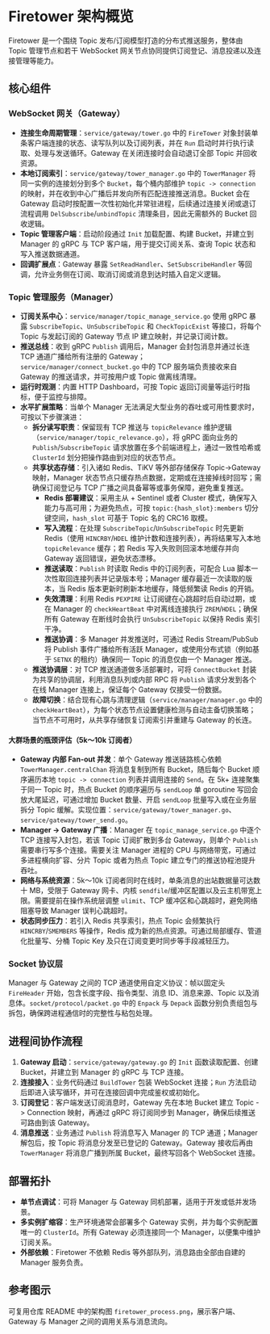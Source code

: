 # Firetower 架构概览

Firetower 是一个围绕 Topic 发布/订阅模型打造的分布式推送服务，整体由 Topic 管理节点和若干 WebSocket 网关节点协同提供订阅登记、消息投递以及连接管理等能力。

## 核心组件

### WebSocket 网关（Gateway）
- **连接生命周期管理**：`service/gateway/tower.go` 中的 `FireTower` 对象封装单条客户端连接的状态、读写队列以及订阅列表，并在 `Run` 启动时并行执行读取、处理与发送循环。Gateway 在关闭连接时会自动退订全部 Topic 并回收资源。
- **本地订阅索引**：`service/gateway/tower_manager.go` 中的 `TowerManager` 将同一实例的连接划分到多个 `Bucket`，每个桶内部维护 `topic -> connection` 的映射，并在收到中心广播后并发向所有匹配连接推送消息。Bucket 会在 Gateway 启动时按配置一次性初始化并常驻进程，后续通过连接关闭或退订流程调用 `DelSubscribe`/`unbindTopic` 清理条目，因此无需额外的 Bucket 回收逻辑。
- **Topic 管理客户端**：启动阶段通过 `Init` 加载配置、构建 Bucket，并建立到 Manager 的 gRPC 与 TCP 客户端，用于提交订阅关系、查询 Topic 状态和写入推送数据通道。
- **回调扩展点**：Gateway 暴露 `SetReadHandler`、`SetSubscribeHandler` 等回调，允许业务侧在订阅、取消订阅或消息到达时插入自定义逻辑。

### Topic 管理服务（Manager）
- **订阅关系中心**：`service/manager/topic_manage_service.go` 使用 gRPC 暴露 `SubscribeTopic`、`UnSubscribeTopic` 和 `CheckTopicExist` 等接口，将每个 Topic 与发起订阅的 Gateway 节点 IP 建立映射，并记录订阅计数。
- **推送总线**：收到 gRPC `Publish` 调用后，Manager 会封包消息并通过长连 TCP 通道广播给所有注册的 Gateway；`service/manager/connect_bucket.go` 中的 TCP 服务端负责接收来自 Gateway 的推送请求，并可按用户或 Topic 做离线清理。
- **运行时观测**：内置 HTTP Dashboard，可按 Topic 返回订阅量等运行时指标，便于监控与排障。
- **水平扩展策略**：当单个 Manager 无法满足大型业务的吞吐或可用性要求时，可按以下步骤演进：
  - **拆分读写职责**：保留现有 TCP 推送与 `topicRelevance` 维护逻辑（`service/manager/topic_relevance.go`），将 gRPC 面向业务的 `Publish`/`SubscribeTopic` 请求放置在多个前端进程上，通过一致性哈希或 `ClusterId` 划分把操作路由到对应的状态节点。
  - **共享状态存储**：引入诸如 Redis、TiKV 等外部存储保存 Topic→Gateway 映射，Manager 状态节点只缓存热点数据，定期或在连接掉线时回写；需确保订阅登记与 TCP 广播之间具备幂等或事务保障，避免重复推送。
    - **Redis 部署建议**：采用主从 + Sentinel 或者 Cluster 模式，确保写入能力与高可用；为避免热点，可按 `topic:{hash_slot}:members` 切分键空间，`hash_slot` 可基于 Topic 名的 CRC16 取模。
    - **写入流程**：在处理 `SubscribeTopic`/`UnSubscribeTopic` 时先更新 Redis（使用 `HINCRBY`/`HDEL` 维护计数和连接列表），再将结果写入本地 `topicRelevance` 缓存；若 Redis 写入失败则回滚本地缓存并向 Gateway 返回错误，避免状态漂移。
    - **推送读取**：`Publish` 时读取 Redis 中的订阅列表，可配合 Lua 脚本一次性取回连接列表并记录版本号；Manager 缓存最近一次读取的版本，当 Redis 版本更新时刷新本地缓存，降低频繁读 Redis 的开销。
    - **失效清理**：利用 Redis `PEXPIRE` 让订阅键在心跳超时后自动过期，或在 Manager 的 `checkHeartBeat` 中对离线连接执行 `ZREM`/`HDEL`；确保所有 Gateway 在断线时会执行 `UnSubscribeTopic` 以保持 Redis 索引干净。
    - **推送协调**：多 Manager 并发推送时，可通过 Redis Stream/PubSub 将 Publish 事件广播给所有活跃 Manager，或使用分布式锁（例如基于 `SETNX` 的租约）确保同一 Topic 的消息仅由一个 Manager 推送。
  - **推送协调层**：对 TCP 推送通道做多活部署时，可将 `ConnectBucket` 封装为共享的协调层，利用消息队列或内部 RPC 将 `Publish` 请求分发到各个在线 Manager 连接上，保证每个 Gateway 仅接受一份数据。
  - **故障切换**：结合现有心跳与清理逻辑（`service/manager/manager.go` 中的 `checkHeartBeat`），为每个状态节点设置健康检测与自动主备切换策略；当节点不可用时，从共享存储恢复订阅索引并重建与 Gateway 的长连。

#### 大群场景的瓶颈评估（5k～10k 订阅者）
- **Gateway 内部 Fan-out 并发**：单个 Gateway 推送链路核心依赖 `TowerManager.centralChan` 将消息复制到所有 Bucket，随后每个 Bucket 顺序遍历本地 `topic -> connection` 列表并调用连接的 `Send`。在 5k+ 连接聚集于同一 Topic 时，热点 Bucket 的顺序遍历与 `sendLoop` 单 goroutine 写回会放大尾延迟，可通过增加 Bucket 数量、开启 `sendLoop` 批量写入或在业务层拆分 Topic 缓解。实现位置：`service/gateway/tower_manager.go`、`service/gateway/tower_send.go`。
- **Manager → Gateway 广播**：Manager 在 `topic_manage_service.go` 中逐个 TCP 连接写入封包，若该 Topic 订阅扩散到多台 Gateway，则单个 `Publish` 需要串行写多个连接。需要关注 Manager 进程的 CPU 与网络带宽，可通过多进程横向扩容、分片 Topic 或者为热点 Topic 建立专门的推送协程池提升吞吐。
- **网络与系统资源**：5k～10k 订阅者同时在线时，单条消息的出站数据量可达数十 MB，受限于 Gateway 网卡、内核 `sendfile`/缓冲区配置以及云主机带宽上限。需要提前在操作系统层调整 `ulimit`、TCP 缓冲区和心跳超时，避免网络阻塞导致 Manager 误判心跳超时。
- **状态同步压力**：若引入 Redis 共享索引，热点 Topic 会频繁执行 `HINCRBY`/`SMEMBERS` 等操作，Redis 成为新的热点资源。可通过局部缓存、管道化批量写、分桶 Topic Key 及只在订阅变更时同步等手段减轻压力。

### Socket 协议层
Manager 与 Gateway 之间的 TCP 通道使用自定义协议：帧以固定头 `FireHeader` 开始，包含长度字段、指令类型、消息 ID、消息来源、Topic 以及消息体。`socket/protocol/packet.go` 中的 `Enpack` 与 `Depack` 函数分别负责组包与拆包，确保跨进程通信时的完整性与粘包处理。

## 进程间协作流程
1. **Gateway 启动**：`service/gateway/gateway.go` 的 `Init` 函数读取配置、创建 Bucket，并建立到 Manager 的 gRPC 与 TCP 连接。
2. **连接接入**：业务代码通过 `BuildTower` 包装 WebSocket 连接；`Run` 方法启动后即进入读写循环，并可在连接回调中完成鉴权或初始化。
3. **订阅登记**：客户端发送订阅消息时，Gateway 先在本地 Bucket 建立 Topic -> Connection 映射，再通过 gRPC 将订阅同步到 Manager，确保后续推送可路由到该 Gateway。
4. **消息推送**：业务通过 `Publish` 将消息写入 Manager 的 TCP 通道；Manager 解包后，按 Topic 将消息分发至已登记的 Gateway。Gateway 接收后再由 `TowerManager` 将消息广播到所属 Bucket，最终写回各个 WebSocket 连接。

## 部署拓扑
- **单节点调试**：可将 Manager 与 Gateway 同机部署，适用于开发或低并发场景。
- **多实例扩缩容**：生产环境通常会部署多个 Gateway 实例，并为每个实例配置唯一的 `ClusterId`。所有 Gateway 必须连接同一个 Manager，以便集中维护订阅关系。
- **外部依赖**：Firetower 不依赖 Redis 等外部队列，消息路由全部由自建的 Manager 服务负责。

## 参考图示
可复用仓库 README 中的架构图 `firetower_process.png`，展示客户端、Gateway 与 Manager 之间的调用关系与消息流向。
